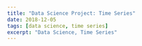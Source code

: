 ```yaml
---
title: "Data Science Project: Time Series"
date: 2018-12-05
tags: [data science, time series]
excerpt: "Data Science, Time Series"
---
```


